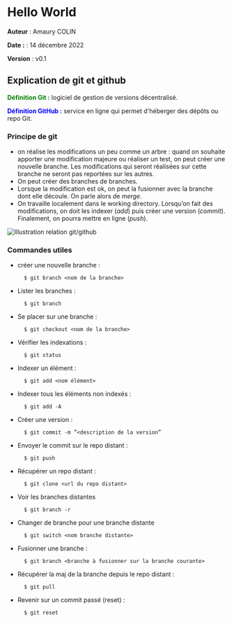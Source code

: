 # Hello World

**Auteur** : Amaury COLIN

**Date :** : 14 décembre 2022

**Version** : v0.1

## Explication de git et github

<span style="color:green">**Définition Git :**</span> logiciel de gestion de versions décentralisé.

<span style="color:blue">**Définition GitHub :**</span> service en ligne qui permet d'héberger des dépôts ou repo Git.

### Principe de git
- on réalise les modifications un peu comme un arbre : quand on souhaite apporter une modification majeure ou réaliser un test, on peut créer une nouvelle branche. Les modifications qui seront réalisées sur cette branche ne seront pas reportées sur les autres.
- On peut créer des branches de branches.
- Lorsque la modification est ok, on peut la fusionner avec la branche dont elle découle. On parle alors de *merge*.
- On travaille localement dans le working directory. Lorsqu’on fait des modifications, on doit les indexer (*add*) puis créer une version (*commit*). Finalement, on pourra mettre en ligne (*push*).

![Illustration relation git/github](https://user.oc-static.com/upload/2021/10/05/16334576106761_image27.png)

### Commandes utiles
- créer une nouvelle branche :
    
 		$ git branch <nom de la branche>
        
- Lister les branches :

		$ git branch
		
- Se placer sur une branche :
        
        $ git checkout <nom de la branche>
        
- Vérifier les indexations : 
        
        $ git status 
        
- Indexer un élément : 
        
        $ git add <nom élément>
        
- Indexer tous les éléments non indexés : 
        
        $ git add -A
        
- Créer une version : 
        
        $ git commit -m ”<description de la version”
        
- Envoyer le commit sur le repo distant : 
        
        $ git push
        
- Récupérer un repo distant : 
        
        $ git clone <url du repo distant>

- Voir les branches distantes
        
        $ git branch -r

- Changer de branche pour une branche distante
        
        $ git switch <nom branche distante>

- Fusionner une branche : 
        
        $ git branch <branche à fusionner sur la branche courante>
        
- Récupérer la maj de la branche depuis le repo distant : 
        
        $ git pull
        
- Revenir sur un commit passé (reset) : 
        
        $ git reset
